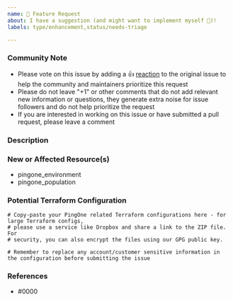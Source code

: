 ```yaml
---
name: 🚀 Feature Request
about: I have a suggestion (and might want to implement myself 🙂)!
labels: type/enhancement,status/needs-triage

---
```


<!--- Please keep this note for the community --->

### Community Note

* Please vote on this issue by adding a 👍 [reaction](https://blog.github.com/2016-03-10-add-reactions-to-pull-requests-issues-and-comments/) to the original issue to help the community and maintainers prioritize this request
* Please do not leave "+1" or other comments that do not add relevant new information or questions, they generate extra noise for issue followers and do not help prioritize the request
* If you are interested in working on this issue or have submitted a pull request, please leave a comment

<!--- Thank you for keeping this note for the community --->

### Description
<!--- Please provide a helpful description of the feature request here. --->

### New or Affected Resource(s)
<!--- Please provide a list of the new and/or affected resources/data sources, for example: -->
- pingone_environment
- pingone_population

<!--- Optionally include a brief description on the type of change required, but this isn't essential -->

### Potential Terraform Configuration

<!-- Information about code formatting: https://help.github.com/articles/basic-writing-and-formatting-syntax/#quoting-code -->

```hcl
# Copy-paste your PingOne related Terraform configurations here - for large Terraform configs,
# please use a service like Dropbox and share a link to the ZIP file. For
# security, you can also encrypt the files using our GPG public key.

# Remember to replace any account/customer sensitive information in the configuration before submitting the issue
```

### References

<!---
Information about referencing Github Issues: https://help.github.com/articles/basic-writing-and-formatting-syntax/#referencing-issues-and-pull-requests

Are there any other GitHub issues (open or closed) or pull requests that should be linked here? Vendor blog posts or documentation? For example:

* https://apidocs.pingidentity.com/pingone/platform/v1/api/#get-read-one-organization
- or -
* https://docs.pingidentity.com/bundle/pingone/page/cxs1575407884833.html
--->

* #0000
